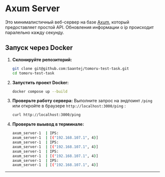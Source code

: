
# Axum Server

Это минималистичный веб-сервер на базе [Axum](https://docs.rs/axum), который предоставляет простой API. Обновления информации о ip происходит паралельно кажду секунду.

## Запуск через Docker

1. **Склонируйте репозиторий:**
   ```bash
   git clone git@github.com:Saantej/tomoru-test-task.git
   cd tomoru-test-task
   ```

2. **Запустить проект Docker:**
   ```bash
   docker compose up --build
   ```


4. **Проверьте работу сервера:**
   Выполните запрос на эндпоинт `/ping` или откройте в браузере `http://localhost:3000/ping` :
   ```bash
   curl http://localhost:3000/ping
   ```


5. **Проверьте выывод в терминале:**
   ```bash
   axum_server-1  | IPS: 
   axum_server-1  | [("192.168.107.1", 4)]
   axum_server-1  | IPS: 
   axum_server-1  | [("192.168.107.1", 4)]
   axum_server-1  | IPS: 
   axum_server-1  | [("192.168.107.1", 4)]
   axum_server-1  | IPS: 
   axum_server-1  | [("192.168.107.1", 4)]
   ```

---
